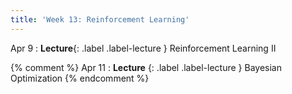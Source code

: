 ```yaml
---
title: 'Week 13: Reinforcement Learning'
---
```


Apr 9
: **Lecture**{: .label .label-lecture } Reinforcement Learning II

{% comment %}
Apr 11
: **Lecture** {: .label .label-lecture } Bayesian Optimization
{% endcomment %}

